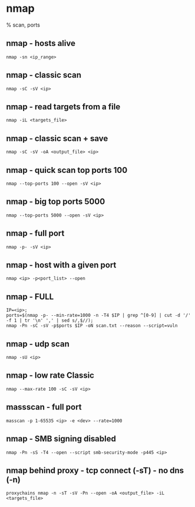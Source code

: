 # nmap

% scan, ports

## nmap - hosts alive
```
nmap -sn <ip_range>
```

## nmap - classic scan
```
nmap -sC -sV <ip>
```

## nmap - read targets from a file
```
nmap -iL <targets_file>
```

## nmap - classic scan + save
```
nmap -sC -sV -oA <output_file> <ip>
```

## nmap - quick scan top ports 100
```
nmap --top-ports 100 --open -sV <ip>
```

## nmap - big top ports 5000
```
nmap --top-ports 5000 --open -sV <ip>
```

## nmap - full port
```
nmap -p- -sV <ip>
```

## nmap - host with a given port
```
nmap <ip> -p<port_list> --open
```

## nmap - FULL
```
IP=<ip>;
ports=$(nmap -p- --min-rate=1000 -n -T4 $IP | grep ^[0-9] | cut -d '/' -f 1 | tr '\n' ',' | sed s/,$//);
nmap -Pn -sC -sV -p$ports $IP -oN scan.txt --reason --script=vuln
```

## nmap - udp scan
```
nmap -sU <ip>
```

## nmap - low rate Classic
```
nmap --max-rate 100 -sC -sV <ip>
```

## massscan - full port
```
masscan -p 1-65535 <ip> -e <dev> --rate=1000
```

## nmap - SMB signing disabled
```
nmap -Pn -sS -T4 --open --script smb-security-mode -p445 <ip>
```

## nmap behind proxy - tcp connect (-sT) - no dns (-n)
```
proxychains nmap -n -sT -sV -Pn --open -oA <output_file> -iL <targets_file>
```
